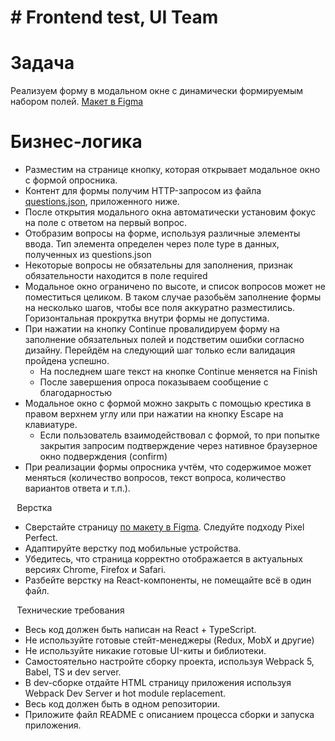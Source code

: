 # # Frontend test, UI Team

# Задача

Реализуем форму в модальном окне с динамически формируемым набором полей.
[Макет в Figma](https://www.figma.com/design/553UlUvgNFJIeemm7J7hCK/Frontend-test-task?node-id=0-1&t=MCaHzPziXcE6no0v-1)

# Бизнес-логика

- Разместим на странице кнопку, которая открывает модальное окно с формой опросника.
- Контент для формы получим HTTP-запросом из файла [questions.json](https://www.notion.so/Frontend-test-UI-Team-1d77e95f5bc580e79702f01f78489f66?pvs=21), приложенного ниже.
- После открытия модального окна автоматически установим фокус на поле с ответом на первый вопрос.
- Отобразим вопросы на форме, используя различные элементы ввода. Тип элемента определен через поле type в данных, полученных из questions.json
- Некоторые вопросы не обязательны для заполнения, признак обязательности находится в поле required
- Модальное окно ограничено по высоте, и список вопросов может не поместиться целиком. В таком случае разобьём заполнение формы на несколько шагов, чтобы все поля аккуратно разместились. Горизонтальная прокрутка внутри формы не допустима.
- При нажатии на кнопку Continue провалидируем форму на заполнение обязательных полей и подстветим ошибки согласно дизайну. Перейдём на следующий шаг только если валидация пройдена успешно.
  - На последнем шаге текст на кнопке Continue меняется на Finish
  - После завершения опроса показываем сообщение с благодарностью
- Модальное окно с формой можно закрыть с помощью крестика в правом верхнем углу или при нажатии на кнопку Escape на клавиатуре.
  - Если пользователь взаимодействовал с формой, то при попытке закрытия запросим подтверждение через нативное браузерное окно подверждения (confirm)
- При реализации формы опросника учтём, что содержимое может меняться (количество вопросов, текст вопроса, количество вариантов ответа и т.п.).

⠀Верстка

- Сверстайте страницу [по макету в Figma](https://www.figma.com/design/553UlUvgNFJIeemm7J7hCK/Frontend-test-task?node-id=0-1&t=MCaHzPziXcE6no0v-1). Следуйте подходу Pixel Perfect.
- Адаптируйте верстку под мобильные устройства.
- Убедитесь, что страница корректно отображается в актуальных версиях Chrome, Firefox и Safari.
- Разбейте верстку на React-компоненты, не помещайте всё в один файл.

⠀Технические требования

- Весь код должен быть написан на React + TypeScript.
- Не используйте готовые стейт-менеджеры (Redux, MobX и другие)
- Не используйте никакие готовые UI-киты и библиотеки.
- Самостоятельно настройте сборку проекта, используя Webpack 5, Babel, TS и dev server.
- В dev-сборке отдайте HTML страницу приложения используя Webpack Dev Server и hot module replacement.
- Весь код должен быть в одном репозитории.
- Приложите файл README с описанием процесса сборки и запуска приложения.

